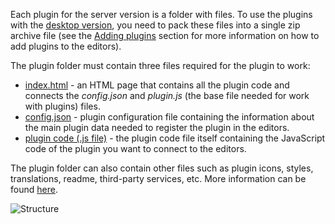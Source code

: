 Each plugin for the server version is a folder with files. To use the plugins with the [desktop version](/desktop/plugins), you need to pack these files into a single zip archive file (see the [Adding plugins](/plugin/installation/) section for more information on how to add plugins to the editors).

The plugin folder must contain three files required for the plugin to work:

* [index.html](/plugin/indexhtml) - an HTML page that contains all the plugin code and connects the *config.json* and *plugin.js* (the base file needed for work with plugins) files.
* [config.json](/plugin/config) - plugin configuration file containing the information about the main plugin data needed to register the plugin in the editors.
* [plugin code (.js file)](/plugin/code) - the plugin code file itself containing the JavaScript code of the plugin you want to connect to the editors.

The plugin folder can also contain other files such as plugin icons, styles, translations, readme, third-party services, etc. More information can be found [here](/plugin/gettingstarted).

![Structure](/assets/images/plugins/plugins-structure.png)
